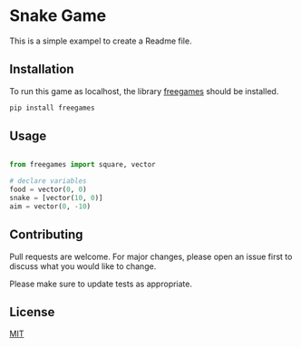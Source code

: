 # Snake Game

This is a simple exampel to create a Readme file.

## Installation

To run this game as localhost, the library [freegames](https://pypi.org/project/freegames/) should be installed.

```bash
pip install freegames
```

## Usage

```python

from freegames import square, vector

# declare variables
food = vector(0, 0)
snake = [vector(10, 0)]
aim = vector(0, -10)

```

## Contributing
Pull requests are welcome. For major changes, please open an issue first to discuss what you would like to change.

Please make sure to update tests as appropriate.

## License
[MIT](https://choosealicense.com/licenses/mit/)